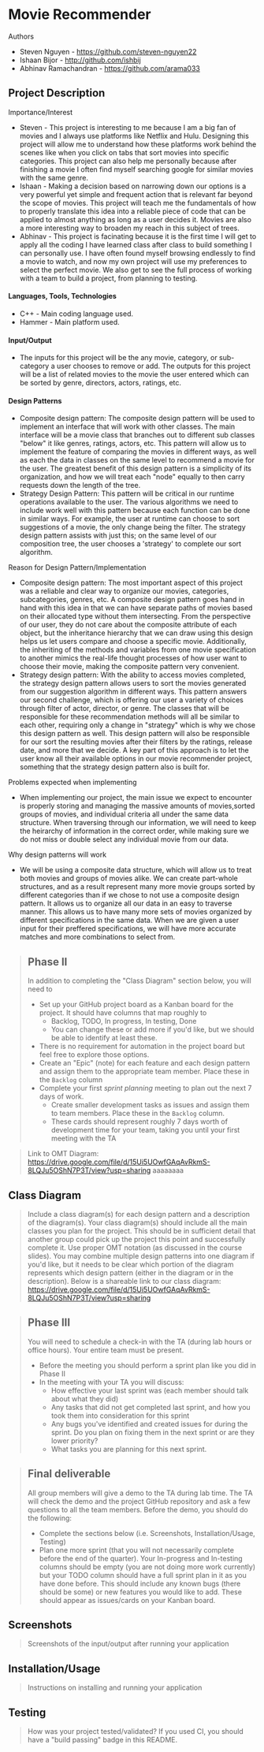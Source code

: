  # Movie Recommender

Authors
- Steven Nguyen - https://github.com/steven-nguyen22 
- Ishaan Bijor - http://github.com/ishbij 
- Abhinav Ramachandran - https://github.com/arama033  
 
## Project Description
Importance/Interest
- Steven - This project is interesting to me because I am a big fan of movies and I always use platforms like Netflix and Hulu. Designing this project will allow me to understand how these platforms work behind the scenes like when you click on tabs that sort movies into specific categories. This project can also help me personally because after finishing a movie I often find myself searching google for similar movies with the same genre. 
- Ishaan - Making a decision based on narrowing down our options is a very powerful yet simple and frequent action that is relevant far beyond the scope of movies. This project will teach me the fundamentals of how to properly translate this idea into a reliable piece of code that can be applied to almost anything as long as a user decides it. Movies are also a more interesting way to broaden my reach in this subject of trees. 
- Abhinav - This project is facinating because it is the first time I will get to apply all the coding I have learned class after class to build something I can personally use. I have often found myself browsing endlessly to find a movie to watch, and now my own project will use my preferences to select the perfect movie. We also get to see the full process of working with a team to build a project, from planning to testing. 
#### Languages, Tools, Technologies 
- C++ - Main coding language used. 
- Hammer - Main platform used. 
#### Input/Output
 - The inputs for this project will be the any movie, category, or sub-category a user chooses to remove or add. The outputs for this project will be a list of related movies to the movie the user entered which can be sorted by genre, directors, actors, ratings, etc. 
  
#### Design Patterns 
 - Composite design pattern: The composite design pattern will be used to implement an interface that will work with other classes. The main interface will be a movie class that branches out to different sub classes "below" it like genres, ratings, actors, etc. This pattern will allow us to implement the feature of comparing the movies in different ways, as well as each the data in classes on the same level to recommend a movie for the user. The greatest benefit of this design pattern is a simplicity of its organization, and how we will treat each "node" equally to then carry requests down the length of the tree. 
 - Strategy Design Pattern: This pattern will be critical in our runtime operations available to the user. The various algorithms we need to include work well with this pattern because each function can be done in similar ways. For example, the user at runtime can choose to sort suggestions of a movie, the only change being the filter. The strategy design pattern assists with just this; on the same level of our composition tree, the user chooses a 'strategy' to complete our sort algorithm. 
 
 
Reason for Design Pattern/Implementation 
- Composite design pattern: The most important aspect of this project was a reliable and clear way to organize our movies, categories, subcategories, genres, etc. A composite design pattern goes hand in hand with this idea in that we can have separate paths of movies based on their allocated type without them intersecting. From the perspective of our user, they do not care about the composite attribute of each object, but the inheritance hierarchy that we can draw using this design helps us let users compare and choose a specific movie. Additionally, the inheriting of the methods and variables from one movie specification to another mimics the real-life thought processes of how user want to choose their movie, making the composite pattern very convenient.
- Strategy design pattern: With the ability to access movies completed, the strategy design pattern allows users to sort the movies generated from our suggestion algorithm in different ways. This pattern answers our second challenge, which is offering our user a variety of choices through filter of actor, director, or genre. The classes that will be responsible for these recommendation methods will all be similar to each other, requiring only a change in "strategy" which is why we chose this design pattern as well. This design pattern will also be responsible for our sort the resulting movies after their filters by the ratings, release date, and more that we decide. A key part of this approach is to let the user know all their available options in our movie recommender project, something that the strategy design pattern also is built for. 

Problems expected when implementing 
- When implementing our project, the main issue we expect to encounter is properly storing and managing the massive amounts of movies,sorted groups of movies, and individual criteria all under the same data structure. When traversing through our information, we will need to keep the heirarchy of information in the correct order, while making sure we do not miss or double select any individual movie from our data.   

Why design patterns will work 
- We will be using a composite data structure, which will allow us to treat both movies and groups of movies alike. We can create part-whole structures, and as a result represent many more movie groups sorted by different categories than if we chose to not use a composite design pattern. It allows us to organize all our data in an easy to traverse manner. This allows us to have many more sets of movies organized by different specifications in the same data. When we are given a user input for their preffered specifications, we will have more accurate matches and more combinations to select from.
 
 

 > ## Phase II
 > In addition to completing the "Class Diagram" section below, you will need to 
 > * Set up your GitHub project board as a Kanban board for the project. It should have columns that map roughly to 
 >   * Backlog, TODO, In progress, In testing, Done
 >   * You can change these or add more if you'd like, but we should be able to identify at least these.
 > * There is no requirement for automation in the project board but feel free to explore those options.
 > * Create an "Epic" (note) for each feature and each design pattern and assign them to the appropriate team member. Place these in the `Backlog` column
 > * Complete your first *sprint planning* meeting to plan out the next 7 days of work.
 >   * Create smaller development tasks as issues and assign them to team members. Place these in the `Backlog` column.
 >   * These cards should represent roughly 7 days worth of development time for your team, taking you until your first meeting with the TA
 >   


 >   Link to OMT Diagram: https://drive.google.com/file/d/15Ui5UOwfGAqAvRkmS-8LQJu5OShN7P3T/view?usp=sharing
 >   aaaaaaaa
## Class Diagram
 > Include a class diagram(s) for each design pattern and a description of the diagram(s). Your class diagram(s) should include all the main classes you plan for the project. This should be in sufficient detail that another group could pick up the project this point and successfully complete it. Use proper OMT notation (as discussed in the course slides). You may combine multiple design patterns into one diagram if you'd like, but it needs to be clear which portion of the diagram represents which design pattern (either in the diagram or in the description). 
Below is a shareable link to our class diagram:
https://drive.google.com/file/d/15Ui5UOwfGAqAvRkmS-8LQJu5OShN7P3T/view?usp=sharing 

 > ## Phase III
 > You will need to schedule a check-in with the TA (during lab hours or office hours). Your entire team must be present. 
 > * Before the meeting you should perform a sprint plan like you did in Phase II
 > * In the meeting with your TA you will discuss: 
 >   - How effective your last sprint was (each member should talk about what they did)
 >   - Any tasks that did not get completed last sprint, and how you took them into consideration for this sprint
 >   - Any bugs you've identified and created issues for during the sprint. Do you plan on fixing them in the next sprint or are they lower priority?
 >   - What tasks you are planning for this next sprint.

 > ## Final deliverable
 > All group members will give a demo to the TA during lab time. The TA will check the demo and the project GitHub repository and ask a few questions to all the team members. 
 > Before the demo, you should do the following:
 > * Complete the sections below (i.e. Screenshots, Installation/Usage, Testing)
 > * Plan one more sprint (that you will not necessarily complete before the end of the quarter). Your In-progress and In-testing columns should be empty (you are not doing more work currently) but your TODO column should have a full sprint plan in it as you have done before. This should include any known bugs (there should be some) or new features you would like to add. These should appear as issues/cards on your Kanban board. 
 
 ## Screenshots
 > Screenshots of the input/output after running your application
 ## Installation/Usage
 > Instructions on installing and running your application
 ## Testing
 > How was your project tested/validated? If you used CI, you should have a "build passing" badge in this README.
 
